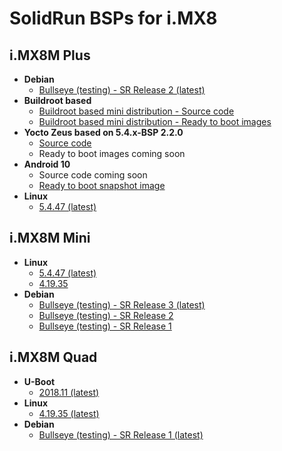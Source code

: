 # SolidRun BSPs for i.MX8

## i.MX8M Plus

- **Debian**
  - [Bullseye (testing) - SR Release 2 (latest)](https://github.com/SolidRun/documentation/blob/bsp/imx8/debian-11_sr2.md)
- **Buildroot based**
  - [Buildroot based mini distribution - Source code](https://github.com/SolidRun/imx8mp_build)
  - [Buildroot based mini distribution - Ready to boot images](https://images.solidrundev.com/IMX8/imx8mp_build)
- **Yocto Zeus based on 5.4.x-BSP 2.2.0**
  - [Source code](https://github.com/SolidRun/meta-solidrun-arm-imx8/tree/zeus-imx8mp)
  - Ready to boot images coming soon
- **Android 10**
  - Source code coming soon
  - [Ready to boot snapshot image](https://images.solidrundev.com/IMX8/Android)
- **Linux**
  - [5.4.47 (latest)](https://github.com/SolidRun/linux-stable/tree/linux-5.4.y-imx8)

## i.MX8M Mini

- **Linux**
  - [5.4.47 (latest)](https://github.com/SolidRun/linux-stable/tree/linux-5.4.y-imx8)
  - [4.19.35](https://github.com/SolidRun/linux-stable/tree/linux-4.19.y-imx8)
- **Debian**
  - [Bullseye (testing) - SR Release 3 (latest)](https://github.com/SolidRun/documentation/blob/bsp/imx8/debian-11_sr3.md)
  - [Bullseye (testing) - SR Release 2](https://github.com/SolidRun/documentation/blob/bsp/imx8/debian-11_sr2.md)
  - [Bullseye (testing) - SR Release 1](https://github.com/SolidRun/documentation/blob/bsp/imx8/debian-11_sr.md)

## i.MX8M Quad

- **U-Boot**
  - [2018.11 (latest)](https://github.com/SolidRun/u-boot/tree/v2018.11-solidrun-1gb)
- **Linux**
  - [4.19.35 (latest)](https://github.com/SolidRun/linux-stable/tree/linux-4.19.y-imx8)
- **Debian**
  - [Bullseye (testing) - SR Release 1 (latest)](https://github.com/SolidRun/documentation/blob/bsp/imx8/debian-11_sr.md)
